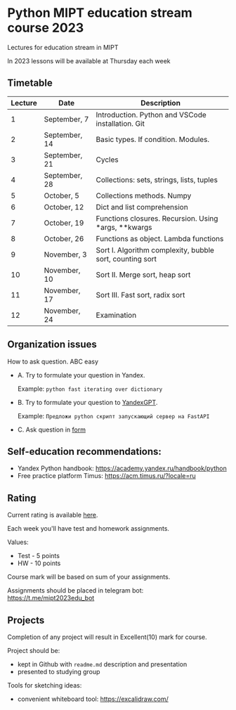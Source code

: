 # Python MIPT education stream course 2023

Lectures for education stream in MIPT

In 2023 lessons will be available at Thursday each week

## Timetable

| Lecture | Date | Description |
|---------|------|-------------|  
| 1 | September, 7 | Introduction. Python and VSCode installation. Git| 
| 2 | September, 14 | Basic types. If condition. Modules. | 
| 3 | September, 21 | Cycles| 
| 4 | September, 28 | Collections: sets, strings, lists, tuples|
| 5 | October, 5 | Collections methods. Numpy| 
| 6 | October, 12 | Dict and list comprehension| 
| 7 | October, 19 | Functions closures. Recursion. Using *args, **kwargs | 
| 8 | October, 26 | Functions as object. Lambda functions | 
| 9 | November, 3 | Sort I. Algorithm complexity, bubble sort, counting sort |
| 10 | November, 10 | Sort II. Merge sort, heap sort | 
| 11 | November, 17 | Sort III. Fast sort, radix sort | 
| 12 | November, 24  | Examination | 


## Organization issues

How to ask question. ABC easy

- A. Try to formulate your question in Yandex. 
  
  Example: `python fast iterating over dictionary`
- B. Try to formulate your question to [YandexGPT](https://yandex.ru/project/alice/yagpt#download_group).

    Example: `Предложи python скрипт запускающий сервер на FastAPI`
- C. Ask question in [form](https://docs.google.com/spreadsheets/d/1R5YdiCNEVAeaU-RR2cSrZEbvA-Z2LQ90Nx76N0uPDrg/edit#gid=1837925728)

## Self-education recommendations:
- Yandex Python handbook:
https://academy.yandex.ru/handbook/python
- Free practice platform Timus:
https://acm.timus.ru/?locale=ru


## Rating

Current rating is available [here](https://docs.google.com/spreadsheets/d/1R5YdiCNEVAeaU-RR2cSrZEbvA-Z2LQ90Nx76N0uPDrg/edit#gid=1837925728).

Each week you'll have test and homework assignments. 

Values:

- Test - 5 points
- HW - 10 points

Course mark will be based on sum of your assignments. 

Assignments should be placed in telegram bot: https://t.me/mipt2023edu_bot

## Projects 

Completion of any project will result in Excellent(10) mark for course.

Project should be:
- kept in Github with `readme.md` description and presentation
- presented to studying group 

Tools for sketching ideas: 
- convenient whiteboard tool: https://excalidraw.com/
